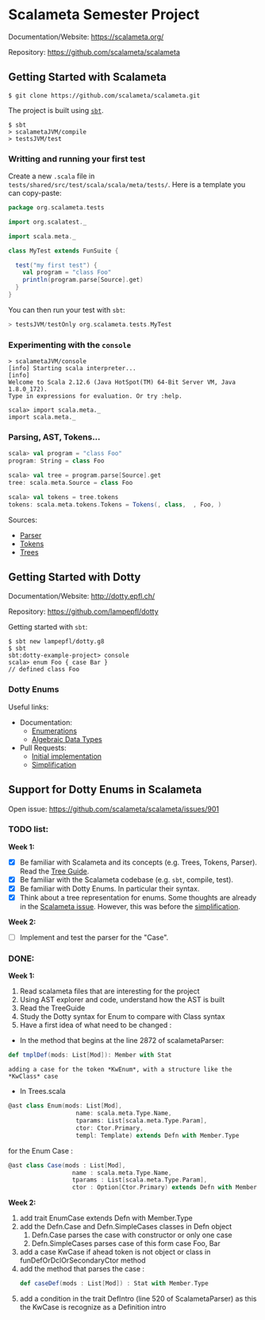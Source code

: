 # Scalameta Semester Project
Documentation/Website: https://scalameta.org/

Repository: https://github.com/scalameta/scalameta

## Getting Started with Scalameta
```
$ git clone https://github.com/scalameta/scalameta.git
```

The project is built using [`sbt`](https://www.scala-sbt.org/).
```
$ sbt
> scalametaJVM/compile
> testsJVM/test
```

### Writting and running your first test
Create a new `.scala` file in `tests/shared/src/test/scala/scala/meta/tests/`. Here is a template
you can copy-paste:
```scala
package org.scalameta.tests

import org.scalatest._

import scala.meta._

class MyTest extends FunSuite {

  test("my first test") {
    val program = "class Foo"
    println(program.parse[Source].get)
  }
}
```

You can then run your test with `sbt`:
```scala
> testsJVM/testOnly org.scalameta.tests.MyTest
```

### Experimenting with the `console`
```
> scalametaJVM/console
[info] Starting scala interpreter...
[info] 
Welcome to Scala 2.12.6 (Java HotSpot(TM) 64-Bit Server VM, Java 1.8.0_172).
Type in expressions for evaluation. Or try :help.

scala> import scala.meta._
import scala.meta._
```

### Parsing, AST, Tokens...
```scala
scala> val program = "class Foo"
program: String = class Foo

scala> val tree = program.parse[Source].get
tree: scala.meta.Source = class Foo

scala> val tokens = tree.tokens
tokens: scala.meta.tokens.Tokens = Tokens(, class,  , Foo, )
```

Sources:
- [Parser](https://github.com/scalameta/scalameta/blob/master/scalameta/parsers/shared/src/main/scala/scala/meta/internal/parsers/ScalametaParser.scala)
- [Tokens](https://github.com/scalameta/scalameta/blob/master/scalameta/tokens/shared/src/main/scala/scala/meta/tokens/Token.scala)
- [Trees](https://github.com/scalameta/scalameta/blob/master/scalameta/trees/shared/src/main/scala/scala/meta/Trees.scala)


## Getting Started with Dotty
Documentation/Website: http://dotty.epfl.ch/

Repository: https://github.com/lampepfl/dotty

Getting started with `sbt`:
```
$ sbt new lampepfl/dotty.g8
$ sbt
sbt:dotty-example-project> console
scala> enum Foo { case Bar }
// defined class Foo
```

### Dotty Enums
Useful links:
- Documentation:
  - [Enumerations](http://dotty.epfl.ch/docs/reference/enums/enums.html)
  - [Algebraic Data Types](http://dotty.epfl.ch/docs/reference/enums/adts.html)
- Pull Requests:
  - [Initial implementation](https://github.com/lampepfl/dotty/pull/1958)
  - [Simplification](https://github.com/lampepfl/dotty/pull/4003)

## Support for Dotty Enums in Scalameta
Open issue: https://github.com/scalameta/scalameta/issues/901

### TODO list:

**Week 1:**
- [x] Be familiar with Scalameta and its concepts (e.g. Trees, Tokens, Parser).
      Read the [Tree Guide](https://scalameta.org/docs/trees/guide.html).
- [x] Be familiar with the Scalameta codebase (e.g. `sbt`, compile, test).
- [x] Be familiar with Dotty Enums. In particular their syntax.
- [x] Think about a tree representation for enums. Some thoughts are already in
      the [Scalameta issue](https://github.com/scalameta/scalameta/issues/901).
      However, this was before the [simplification](https://github.com/lampepfl/dotty/pull/4003).
      
**Week 2:**
- [ ] Implement and test the parser for the "Case".
 
 ### DONE:
 
**Week 1:**
1. Read scalameta files that are interesting for the project
2. Using AST explorer and code, understand how the AST is built
3. Read the TreeGuide
3. Study the Dotty syntax for Enum to compare with Class syntax
4. Have a first idea of what need to be changed : 
  * In the method that begins at the line 2872 of scalametaParser: 
  ```scala
  def tmplDef(mods: List[Mod]): Member with Stat
  ```
    adding a case for the token *KwEnum*, with a structure like the *KwClass* case
  * In Trees.scala
  ```scala
  @ast class Enum(mods: List[Mod],
                     name: scala.meta.Type.Name,
                     tparams: List[scala.meta.Type.Param],
                     ctor: Ctor.Primary,
                     templ: Template) extends Defn with Member.Type
  ```
  
  for the Enum Case  : 
  
  ```scala
  @ast class Case(mods : List[Mod],
                    name : scala.meta.Type.Name,
                    tparams : List[scala.meta.Type.Param],
                    ctor : Option[Ctor.Primary) extends Defn with Member.Type]
  ```

**Week 2:**
1. add trait EnumCase extends Defn with Member.Type
2. add the Defn.Case and Defn.SimpleCases classes in Defn object
    1. Defn.Case parses the case with constructor or only one case
    2. Defn.SimpleCases parses case of this form case Foo, Bar
3. add a case KwCase if ahead token is not object or class in funDefOrDclOrSecondaryCtor method
4. add the method that parses the case :
    ```scala
    def caseDef(mods : List[Mod]) : Stat with Member.Type
    ```
5. add a condition in the trait DefIntro (line 520 of ScalametaParser) as this the KwCase is recognize as a Definition intro

  
